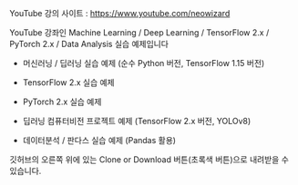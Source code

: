 
YouTube 강의 사이트 : https://www.youtube.com/neowizard

YouTube 강좌인 Machine Learning / Deep Learning / TensorFlow 2.x / PyTorch 2.x / Data Analysis 실습 예제입니다

- 머신러닝 / 딥러닝 실습 예제  (순수 Python 버전, TensorFlow 1.15 버전)

- TensorFlow 2.x 실습 예제
  
- PyTorch 2.x 실습 예제

- 딥러닝 컴퓨터비전 프로젝트 예제 (TensorFlow 2.x 버전, YOLOv8)

- 데이터분석 / 판다스 실습 예제  (Pandas 활용) 

깃허브의 오른쪽 위에 있는 Clone or Download 버튼(초록색 버튼)으로 내려받을 수 있습니다.
